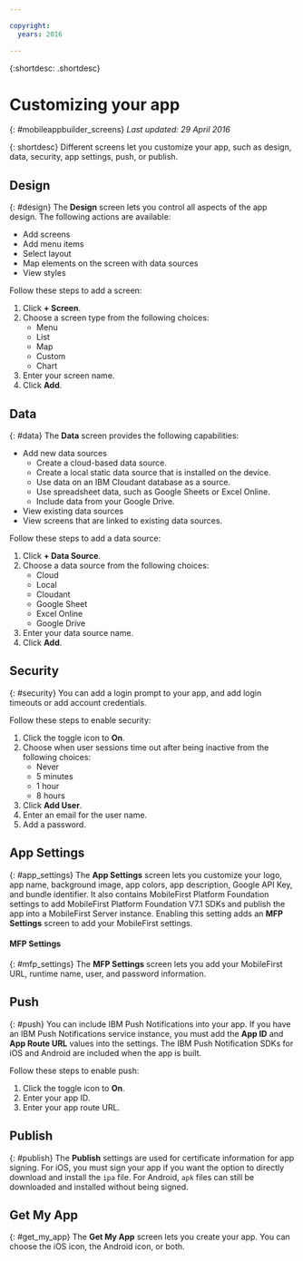 ```yaml
---

copyright:
  years: 2016

---
```

{:shortdesc: .shortdesc}

# Customizing your app
{: #mobileappbuilder_screens}
*Last updated: 29 April 2016*

{: shortdesc}
Different screens let you customize your app, such as design, data, security, app settings, push, or publish.


## Design
{: #design}
The **Design** screen lets you control all aspects of the app design. The following actions are available:

* Add screens
* Add menu items
* Select layout
* Map elements on the screen with data sources
* View styles

Follow these steps to add a screen:

1. Click **+ Screen**.
2. Choose a screen type from the following choices:
	* Menu
	* List
	* Map
	* Custom
	* Chart
3. Enter your screen name.
4. Click **Add**.


## Data
{: #data}
The **Data** screen provides the following capabilities:

* Add new data sources
	* Create a cloud-based data source.
	* Create a local static data source that is installed on the device.
	* Use data on an IBM Cloudant database as a source.
	* Use spreadsheet data, such as Google Sheets or Excel Online.
	* Include data from your Google Drive.
* View existing data sources
* View screens that are linked to existing data sources.

Follow these steps to add a data source:

1. Click **+ Data Source**.
2. Choose a data source from the following choices:
	* Cloud
	* Local
	* Cloudant
	* Google Sheet
	* Excel Online
	* Google Drive
3. Enter your data source name.
4. Click **Add**.


## Security
{: #security}
You can add a login prompt to your app, and add login timeouts or add account credentials.

Follow these steps to enable security:

1. Click the toggle icon to **On**.
2. Choose when user sessions time out after being inactive from the following choices:
	* Never
	* 5 minutes
	* 1 hour
	* 8 hours
3. Click **Add User**.
4. Enter an email for the user name.
5. Add a password.


## App Settings
{: #app_settings}
The **App Settings** screen lets you customize your logo, app name, background image, app colors, app description, Google API Key, and bundle identifier. It also contains MobileFirst Platform Foundation settings to add MobileFirst Platform Foundation V7.1 SDKs and publish the app into a MobileFirst Server instance. Enabling this setting adds an **MFP Settings** screen to add your MobileFirst settings.

#### MFP Settings
{: #mfp_settings}
The **MFP Settings** screen lets you add your MobileFirst URL, runtime name, user, and password information.


## Push
{: #push}
You can include IBM Push Notifications into your app. If you have an IBM Push Notifications service instance, you must add the **App ID** and **App Route URL** values into the settings. The IBM Push Notification SDKs for iOS and Android are included when the app is built.

Follow these steps to enable push:

1. Click the toggle icon to **On**.
2. Enter your app ID.
3. Enter your app route URL.


## Publish
{: #publish}
The **Publish** settings are used for certificate information for app signing. For iOS, you must sign your app if you want the option to directly download and install the `ipa` file. For Android, `apk` files can still be downloaded and installed without being signed.


## Get My App
{: #get_my_app}
The **Get My App** screen lets you create your app. You can choose the iOS icon, the Android icon, or both.

